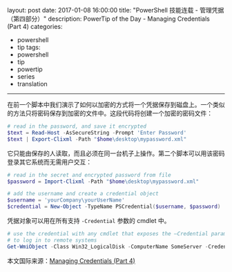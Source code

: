 ﻿layout: post
date: 2017-01-08 16:00:00
title: "PowerShell 技能连载 - 管理凭据（第四部分）"
description: PowerTip of the Day - Managing Credentials (Part 4)
categories:
- powershell
- tip
tags:
- powershell
- tip
- powertip
- series
- translation
---
在前一个脚本中我们演示了如何以加密的方式将一个凭据保存到磁盘上。一个类似的方法只将密码保存到加密的文件中。这段代码将创建一个加密的密码文件：

```powershell
# read in the password, and save it encrypted
$text = Read-Host -AsSecureString -Prompt 'Enter Password'
$text | Export-Clixml -Path "$home\desktop\mypassword.xml"
```

它只能由保存的人读取，而且必须在同一台机子上操作。第二个脚本可以用该密码登录其它系统而无需用户交互：

```powershell
# read in the secret and encrypted password from file
$password = Import-Clixml -Path "$home\desktop\mypassword.xml"

# add the username and create a credential object
$username = 'yourCompany\yourUserName'
$credential = New-Object -TypeName PSCredential($username, $password)
```

凭据对象可以用在所有支持 `-Credential` 参数的 cmdlet 中。

```powershell
# use the credential with any cmdlet that exposes the –Credential parameter
# to log in to remote systems
Get-WmiObject -Class Win32_LogicalDisk -ComputerName SomeServer -Credential $credential
```

<!--more-->
本文国际来源：[Managing Credentials (Part 4)](http://community.idera.com/powershell/powertips/b/tips/posts/managing-credentials-part-4)
